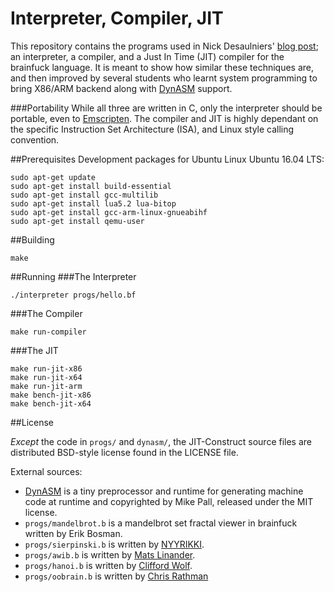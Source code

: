# Interpreter, Compiler, JIT
This repository contains the programs used in Nick Desaulniers' [blog post](https://nickdesaulniers.github.io/blog/2015/05/25/interpreter-compiler-jit/); an interpreter, a compiler, and a Just In Time (JIT) compiler for the brainfuck language.  It is meant to show how similar these techniques are, and then improved by several students who learnt system programming to bring X86/ARM backend along with [DynASM](http://luajit.org/dynasm.html) support.

###Portability
While all three are written in C, only the interpreter should be portable, even to [Emscripten](https://github.com/kripken/emscripten).  The compiler and JIT is highly dependant on the specific Instruction Set Architecture (ISA), and Linux style calling convention.

##Prerequisites
Development packages for Ubuntu Linux Ubuntu 16.04 LTS:
```
sudo apt-get update
sudo apt-get install build-essential
sudo apt-get install gcc-multilib
sudo apt-get install lua5.2 lua-bitop
sudo apt-get install gcc-arm-linux-gnueabihf
sudo apt-get install qemu-user
```

##Building
```
make
```

##Running
###The Interpreter
```
./interpreter progs/hello.bf
```

###The Compiler
```
make run-compiler
```

###The JIT
```
make run-jit-x86
make run-jit-x64
make run-jit-arm
make bench-jit-x86
make bench-jit-x64
```

##License

_Except_ the code in `progs/` and `dynasm/`, the JIT-Construct source files are distributed
BSD-style license found in the LICENSE file.

External sources:
* [DynASM](http://luajit.org/dynasm.html) is a tiny preprocessor and runtime for generating machine code at runtime and copyrighted by Mike Pall, released under the MIT license.
* `progs/mandelbrot.b` is a mandelbrot set fractal viewer in brainfuck written by Erik Bosman.
* `progs/sierpinski.b` is written by [NYYRIKKI](http://www.iwriteiam.nl/Ha_vs_bf_inter.html).
* `progs/awib.b` is written by [Mats Linander](https://github.com/matslina/awib).
* `progs/hanoi.b` is written by [Clifford Wolf](http://www.clifford.at/bfcpu/hanoi.html).
* `progs/oobrain.b` is written by [Chris Rathman](http://www.angelfire.com/tx4/cus/shapes/brain.html)
